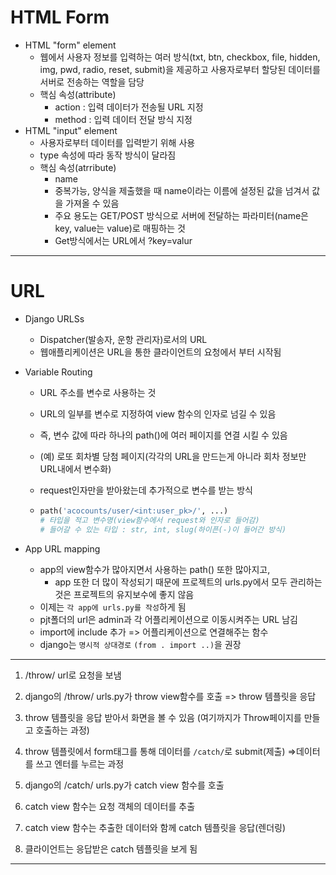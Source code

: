 # HTML Form

- HTML "form" element
  - 웹에서 사용자 정보를 입력하는 여러 방식(txt, btn, checkbox, file, hidden, img, pwd, radio, reset, submit)을 제공하고 사용자로부터 할당된 데이터를 서버로 전송하는 역할을 담당
  - 핵심 속성(attribute)
    - action : 입력 데이터가 전송될 URL 지정
    - method : 입력 데이터 전달 방식 지정
- HTML "input" element
  - 사용자로부터 데이터를 입력받기 위해 사용
  - type 속성에 따라 동작 방식이 달라짐
  - 핵심 속성(atrribute)
    - name
    - 중복가능, 양식을 제출했을 때 name이라는 이름에 설정된 값을 넘겨서 값을 가져올 수 있음
    - 주요 용도는 GET/POST 방식으로 서버에 전달하는 파라미터(name은 key, value는 value)로 매핑하는 것
    - Get방식에서는 URL에서 ?key=valur



---

# URL

- Django URLSs

  - Dispatcher(발송자, 운항 관리자)로서의 URL
  - 웹애플리케이션은 URL을 통한 클라이언트의 요청에서 부터 시작됨

- Variable Routing

  - URL 주소를 변수로 사용하는 것

  - URL의 일부를 변수로 지정하여 view 함수의 인자로 넘길 수 있음

  - 즉, 변수 값에 따라 하나의 path()에 여러 페이지를 연결 시킬 수 있음

  - (예) 로또 회차별 당첨 페이지(각각의 URL을 만드는게 아니라 회차 정보만 URL내에서 변수화)

  - request인자만을 받아왔는데 추가적으로 변수를 받는 방식

  - ```python
    path('acocounts/user/<int:user_pk>/', ...)
    # 타입을 적고 변수명(view함수에서 request와 인자로 들어감)
    # 들어갈 수 있는 타입 : str, int, slug(하이픈(-)이 들어간 방식)
    ```

- App URL mapping

  - app의 view함수가 많아지면서 사용하는 path() 또한 많아지고,
    - app 또한 더 많이 작성되기 때문에 프로젝트의 urls.py에서 모두 관리하는 것은 프로젝트의 유지보수에 좋지 않음
  - 이제는 `각 app에 urls.py를 작성`하게 됨 
  - pjt폴더의 url은 admin과 각 어플리케이션으로 이동시켜주는 URL 남김
  - import에 include 추가 => 어플리케이션으로 연결해주는 함수
  - django는 `명시적 상대경로` `(from . import ..)`을 권장

---

1. /throw/ url로 요청을 보냄
2. django의 /throw/ urls.py가 throw view함수를 호출 => throw 템플릿을 응답
3. throw 템플릿을 응답 받아서 화면을 볼 수 있음   (여기까지가 Throw페이지를 만들고 호출하는 과정)
4. throw 템플릿에서 form태그를 통해 데이터를 `/catch/`로 submit(제출)  =>데이터를 쓰고 엔터를 누르는 과정



5. django의 /catch/ urls.py가 catch view 함수를 호출
6. catch view 함수는 요청 객체의 데이터를 추출
7. catch view 함수는 추출한 데이터와 함께 catch 템플릿을 응답(렌더링)
8. 클라이언트는 응답받은 catch 템플릿을 보게 됨

---

